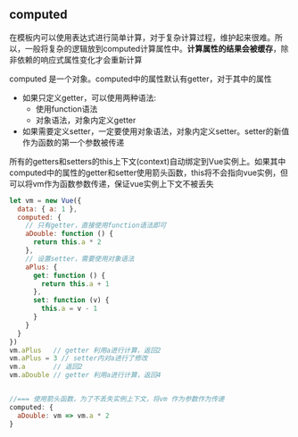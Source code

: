 
## computed
在模板内可以使用表达式进行简单计算，对于复杂计算过程，维护起来很难。所以，一般将复杂的逻辑放到computed计算属性中。**计算属性的结果会被缓存**，除非依赖的响应式属性变化才会重新计算

computed 是一个对象。computed中的属性默认有getter，对于其中的属性
  * 如果只定义getter，可以使用两种语法:
    * 使用function语法
    * 对象语法，对象内定义getter
  * 如果需要定义setter，一定要使用对象语法，对象内定义setter。setter的新值作为函数的第一个参数被传递

所有的getters和setters的this上下文(context)自动绑定到Vue实例上。如果其中computed中的属性的getter和setter使用箭头函数，this将不会指向vue实例，但可以将vm作为函数参数传递，保证vue实例上下文不被丢失

```js
let vm = new Vue({
  data: { a: 1 },
  computed: {
    // 只有getter，直接使用function语法即可
    aDouble: function () {
      return this.a * 2
    },
    // 设置setter，需要使用对象语法
    aPlus: {
      get: function () {
        return this.a + 1
      },
      set: function (v) {
        this.a = v - 1
      }
    }
  }
})
vm.aPlus   // getter 利用a进行计算，返回2
vm.aPlus = 3 // setter内对a进行了修改
vm.a       // 返回2
vm.aDouble // getter 利用a进行计算，返回4


//=== 使用箭头函数，为了不丢失实例上下文，将vm 作为参数作为传递
computed: {
  aDouble: vm => vm.a * 2
}
```